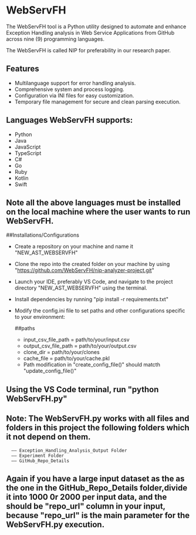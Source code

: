 # WebServFH

The WebServFH tool is a Python utility designed to automate and enhance Exception Handling analysis in Web Service Applications from GitHub across nine (9) programming languages.

The WebServFH is called NIP for preferability in our research paper.

## Features

- Multilanguage support for error handling analysis.
- Comprehensive system and process logging.
- Configuration via INI files for easy customization.
- Temporary file management for secure and clean parsing execution.

## Languages WebServFH supports:
- Python
- Java
- JavaScript
- TypeScript
- C#
- Go
- Ruby
- Kotlin
- Swift
## Note all the above languages must be installed on the local machine where the user wants to run WebServFH.


##Installations/Configurations
- Create a repository on your machine and name it "NEW_AST_WEBSERVFH"
- Clone the repo into the created folder on your machine by using "https://github.com/WebServFH/nip-analyzer-project.git"
- Launch your IDE, preferably VS Code, and navigate to the project directory "NEW_AST_WEBSERVFH" using the terminal.
- Install dependencies by running "pip install -r requirements.txt"
- Modify the config.ini file to set paths and other configurations specific to your environment:

  ##paths
     - input_csv_file_path = path/to/your/input.csv
     - output_csv_file_path = path/to/your/output.csv
     - clone_dir = path/to/your/clones
     - cache_file = path/to/your/cache.pkl
     - Path modification in "create_config_file()" should matcth "update_config_file()"
     
     
## Using the VS Code terminal, run "python WebServFH.py"



## Note: The WebServFH.py works with all files and folders in this project the following folders which it not depend on them.
      –– Exception_Handling_Analysis_Output Folder
      –– Experiment Folder
      –– GitHub_Repo_Details

## Again if you have a large input dataset as the as the one in the GitHub_Repo_Details folder,divide it into 1000 0r 2000 per input data, and the should be "repo_url" column in your input, because "repo_url" is the main parameter for the WebServFH.py execution.
    
    
    



